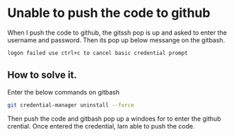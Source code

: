 # Unable to push the code to github

When I push the code to github, the gitssh pop is up and asked to enter the username and password.
Then its pop up below messange on the gitbash.  
```bash
logon failed use ctrl+c to cancel basic credential prompt
```
## How to solve it.  

Enter the below commands on gitbash  

```bash
git credential-manager uninstall --force
```

Then push the code and gitbash pop up a windoes for to enter the github crential.
Once entered the credential, Iam able to push the code.
